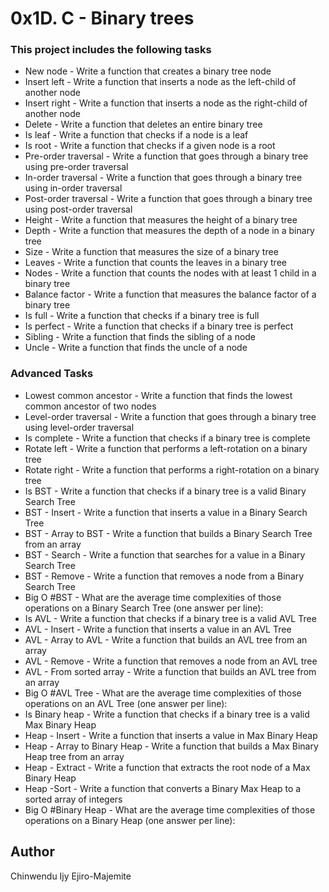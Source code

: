 # 0x1D. C - Binary trees
### This project includes the following tasks

*  New node - Write a function that creates a binary tree node
*  Insert left - Write a function that inserts a node as the left-child of another node
*  Insert right - Write a function that inserts a node as the right-child of another node
*  Delete - Write a function that deletes an entire binary tree
*  Is leaf - Write a function that checks if a node is a leaf
*  Is root - Write a function that checks if a given node is a root
*  Pre-order traversal - Write a function that goes through a binary tree using pre-order traversal
*  In-order traversal - Write a function that goes through a binary tree using in-order traversal
*  Post-order traversal - Write a function that goes through a binary tree using post-order traversal
*  Height - Write a function that measures the height of a binary tree
*  Depth - Write a function that measures the depth of a node in a binary tree
*  Size - Write a function that measures the size of a binary tree
*  Leaves - Write a function that counts the leaves in a binary tree
*  Nodes - Write a function that counts the nodes with at least 1 child in a binary tree
*  Balance factor - Write a function that measures the balance factor of a binary tree
*  Is full - Write a function that checks if a binary tree is full
*  Is perfect - Write a function that checks if a binary tree is perfect
*  Sibling - Write a function that finds the sibling of a node
*  Uncle - Write a function that finds the uncle of a node
### Advanced Tasks
*  Lowest common ancestor - Write a function that finds the lowest common ancestor of two nodes
*  Level-order traversal - Write a function that goes through a binary tree using level-order traversal
*  Is complete - Write a function that checks if a binary tree is complete
*  Rotate left - Write a function that performs a left-rotation on a binary tree
*  Rotate right - Write a function that performs a right-rotation on a binary tree
*  Is BST - Write a function that checks if a binary tree is a valid Binary Search Tree
*  BST - Insert - Write a function that inserts a value in a Binary Search Tree
*  BST - Array to BST - Write a function that builds a Binary Search Tree from an array
*  BST - Search - Write a function that searches for a value in a Binary Search Tree
*  BST - Remove - Write a function that removes a node from a Binary Search Tree
*  Big O #BST - What are the average time complexities of those operations on a Binary Search Tree (one answer per line):
*  Is AVL - Write a function that checks if a binary tree is a valid AVL Tree
*  AVL - Insert - Write a function that inserts a value in an AVL Tree
*  AVL - Array to AVL - Write a function that builds an AVL tree from an array
*  AVL - Remove - Write a function that removes a node from an AVL tree
*  AVL - From sorted array - Write a function that builds an AVL tree from an array
*  Big O #AVL Tree - What are the average time complexities of those operations on an AVL Tree (one answer per line):
*  Is Binary heap - Write a function that checks if a binary tree is a valid Max Binary Heap
*  Heap - Insert - Write a function that inserts a value in Max Binary Heap
*  Heap - Array to Binary Heap - Write a function that builds a Max Binary Heap tree from an array
*  Heap - Extract - Write a function that extracts the root node of a Max Binary Heap
*  Heap -Sort - Write a function that converts a Binary Max Heap to a sorted array of integers
*  Big O #Binary Heap - What are the average time complexities of those operations on a Binary Heap (one answer per line):
## Author
Chinwendu Ijy Ejiro-Majemite
